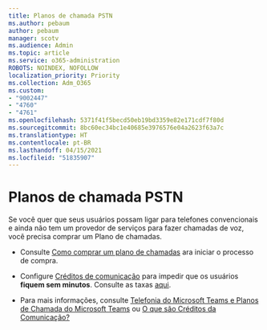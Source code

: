 ```yaml
---
title: Planos de chamada PSTN
ms.author: pebaum
author: pebaum
manager: scotv
ms.audience: Admin
ms.topic: article
ms.service: o365-administration
ROBOTS: NOINDEX, NOFOLLOW
localization_priority: Priority
ms.collection: Adm_O365
ms.custom:
- "9002447"
- "4760"
- "4761"
ms.openlocfilehash: 5371f41f5becd50eb19bd3359e82e171cdf7f80d
ms.sourcegitcommit: 8bc60ec34bc1e40685e3976576e04a2623f63a7c
ms.translationtype: HT
ms.contentlocale: pt-BR
ms.lasthandoff: 04/15/2021
ms.locfileid: "51835907"
---
```

# <a name="pstn-calling-plans"></a>Planos de chamada PSTN

Se você quer que seus usuários possam ligar para telefones convencionais e ainda não tem um provedor de serviços para fazer chamadas de voz, você precisa comprar um Plano de chamadas.

- Consulte [Como comprar um plano de chamadas](https://docs.microsoft.com/MicrosoftTeams/calling-plans-for-office-365) ara iniciar o processo de compra.

- Configure [Créditos de comunicação](https://docs.microsoft.com/microsoftteams/set-up-communications-credits-for-your-organization) para impedir que os usuários **fiquem sem minutos**. Consulte as taxas [aqui](https://products.office.com/microsoft-teams/voice-calling). 

- Para mais informações, consulte [Telefonia do Microsoft Teams e Planos de Chamada do Microsoft Teams](https://docs.microsoft.com/MicrosoftTeams/calling-plan-landing-page) ou [O que são Créditos da Comunicação?](https://docs.microsoft.com/microsoftteams/what-are-communications-credits)
